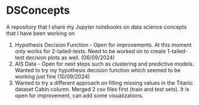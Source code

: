 # DSConcepts
A repository that I share my Jupyter notebooks on data science concepts that I have been working on
1. Hypothesis Decision Function - Open for improvements. At this moment only works for 2-tailed-tests. Need to be worked on to create 1-tailed-test decision plots as well. (06/09/2024)
2. AIS Data - Open for next steps such as clustering and predictive models. Wanted to try my hypothesis decision function which seemed to be working just fine (10/09/2024)
3. Wanted to try a different approach on filling missing values in the Titanic dataset Cabin column. Merged 2 csv files first (train and test sets). It is open for improvement, can add some visualizations.
